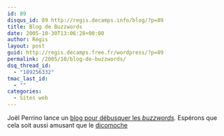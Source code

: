 ```yaml
---
id: 89
disqus_id: 89 http://regis.decamps.info/blog/?p=89
title: Blog de Buzzwords
date: 2005-10-30T13:06:28+00:00
author: Régis
layout: post
guid: http://regis.decamps.free.fr/wordpress/?p=89
permalink: /2005/10/blog-de-buzzwords/
dsq_thread_id:
  - "189256332"
tmac_last_id:
  - ""
categories:
  - Sites web
---
```

Joël Perrino lance un [blog pour débusquer les _buzzwords_](http://blogs.zdnet.fr/index.php/category/buzzwords/). Espérons que cela soit aussi amusant que le [dicomoche](http://www.dicomoche.net/)
